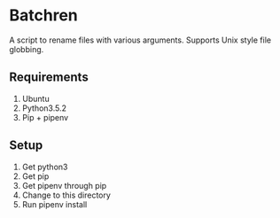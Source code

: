 # Batchren

A script to rename files with various arguments. Supports Unix style file globbing.

## Requirements
1. Ubuntu
2. Python3.5.2
3. Pip + pipenv

## Setup
1. Get python3
2. Get pip
3. Get pipenv through pip
4. Change to this directory
5. Run pipenv install
